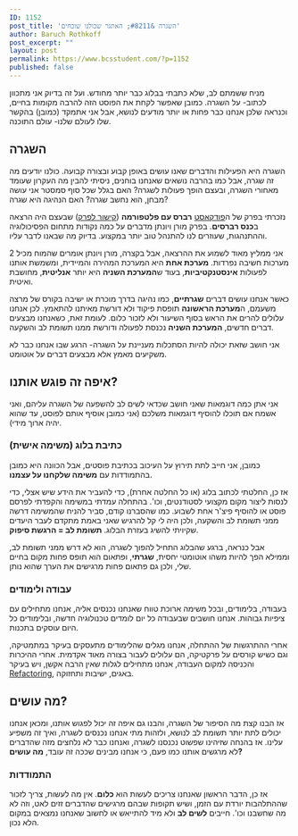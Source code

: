```yaml
---
ID: 1152
post_title: 'השגרה &#8211; האתגר שכולנו שוכחים'
author: Baruch Rothkoff
post_excerpt: ""
layout: post
permalink: https://www.bcsstudent.com/?p=1152
published: false
---
```

<!-- wp:paragraph -->
<p>מניח ששמתם לב, שלא כתבתי בבלוג כבר יותר מחודש. ועל זה בדיוק אני מתכוון לכתוב- על השגרה. כמובן שאפשר לקחת את הפוסט הזה להרבה מקומות בחיים, וכנראה שלכן אנחנו כבר פחות או יותר מודעים לנושא, אבל אני אתמקד (כמובן) בהקשר שלו לעולם שלנו- עולם התוכנה.</p>
<!-- /wp:paragraph -->

<!-- wp:heading -->
<h2>השגרה</h2>
<!-- /wp:heading -->

<!-- wp:paragraph -->
<p>השגרה היא הפעילות והדברים שאנו עושים באופן קבוע ובצורה קבועה. כולנו יודעים מה זה שגרה, אבל כמו בהרבה נושאים שאנחנו בוחנים, ניסיתי להבין מה העקרון שעומד מאחורי השגרה, ובעצם הופך פעולות לשגרה? האם בגלל שכל סוף סמסטר אני עושה מבחן, הוא נחשב שגרה? האם הנהיגה היא שגרה?</p>
<!-- /wp:paragraph -->

<!-- wp:paragraph -->
<p>נזכרתי בפרק של ה<a href="###podcast">פודקאסט</a> <strong>רברס עם פלטפורמה</strong> (<a rel="noreferrer noopener" aria-label="קישור לפרק (opens in a new tab)" href="https://www.reversim.com/2019/01/summit-2018-72-reasons-psychology-will.html" target="_blank">קישור לפרק</a>) שבעצם היה הרצאה ב<strong>כנס רברסים</strong>. בפרק מורן ויונתן מדברים על כמה נקודות מתחום הפסיכולוגיה וההתנהגות, שעוזרים לנו להתנהל טוב יותר במקצוע. בדיוק מה שבאנו לדבר עליו.</p>
<!-- /wp:paragraph -->

<!-- wp:paragraph -->
<p>אני ממליץ מאוד לשמוע את ההרצאה, אבל בקצרה, מורן ויונתן אומרים שהמוח מכיל 2 מערכות חשיבה נפרדות. <strong>מערכת אחת</strong> היא המערכת המהירה והמיידית, ומשמשת אותנו לפעולות <strong>אינסטנקטיביות</strong>, בעוד ש<strong>המערכת השניה</strong> היא יותר <strong>אנליטית</strong>, מחושבת ואיטית.</p>
<!-- /wp:paragraph -->

<!-- wp:paragraph -->
<p>כאשר אנחנו עושים דברים <strong>שגרתיים</strong>, כמו נהיגה בדרך מוכרת או ישיבה בקורס של מרצה משעמם, ה<strong>מערכת הראשונה</strong> תופסת פיקוד ולא דורשת מאיתנו להתאמץ. לכן אנחנו עלולים להרים את הראש בסוף השיעור ולא לזכור כלום. לעומת זאת, כשאנחנו מבצעים דברים חדשים, <strong>המערכת השניה</strong> נכנסת לפעולה ודורשת ממנו תשומת לב והשקעה.</p>
<!-- /wp:paragraph -->

<!-- wp:paragraph -->
<p>אני חושב שזאת יכולה להיות הסתכלות מעניינת על השגרה- הרגע שבו אנחנו כבר לא משקיעים מאמץ אלא מבצעים דברים על אוטומט.</p>
<!-- /wp:paragraph -->

<!-- wp:heading -->
<h2>איפה זה פוגש אותנו?</h2>
<!-- /wp:heading -->

<!-- wp:paragraph -->
<p>אני אתן כמה דוגמאות שאני חושב שכדאי לשים לב להשפעה של השגרה עליהם, ואני אשמח אם תוכלו להוסיף דוגמאות משלכם (אני כמובן אוסיף אותם לפוסט, עד שהוא יהיה ארוך מידי).</p>
<!-- /wp:paragraph -->

<!-- wp:heading {"level":3} -->
<h3>כתיבת בלוג (משימה אישית)</h3>
<!-- /wp:heading -->

<!-- wp:paragraph -->
<p>כמובן, אני חייב לתת תירוץ על העיכוב בכתיבת פוסטים, אבל הכוונה היא כמובן בהתמודדות עם <strong>משימה שלקחנו על עצמנו</strong>.</p>
<!-- /wp:paragraph -->

<!-- wp:paragraph -->
<p>אז כן, החלטתי לכתוב בלוג (או כל החלטה אחרת), כדי להעביר את הידע שיש אצלי, כדי לנסות ליצור מקום מקצועי לסטודנטים, וכו'. בהתחלה עמדתי במשימה והקפדתי לפרסם פוסט או להוסיף פיצ'ר אחת לשבוע. כמו שהסברנו קודם, סביר להניח שהמשימה דרשה ממני תשומת לב והשקעה, ולכן היה לי קל להרגיש שאני באמת מתקדם לעבר היעדים שקיויתי להשיג בעזרת הבלוג. <strong>תשומת לב = הרגשת סיפוק</strong>.</p>
<!-- /wp:paragraph -->

<!-- wp:paragraph -->
<p>אבל כנראה, ברגע שהבלוג התחיל להפוך לשגרה, הוא לא דרש ממני תשומת לב, וממילא הפך להיות משהו אוטומטי יחסית, <strong>שגרתי</strong>, ופתאום הוא תופס פחות מקום בחיים שלי, ולכן גם פתאום פחות מרגישים את הערך שהוא נותן.</p>
<!-- /wp:paragraph -->

<!-- wp:heading {"level":3} -->
<h3>עבודה ולימודים</h3>
<!-- /wp:heading -->

<!-- wp:paragraph -->
<p>בעבודה, בלימודים, ובכל משימה ארוכת טווח שאנחנו נכנסים אליה, אנחנו מתחילים עם ציפיות גבוהות. אנחנו חושבים שבעבודה כל יום לומדים טכנולוגיה חדשה, ובלימודים כל היום עוסקים בתכנות.</p>
<!-- /wp:paragraph -->

<!-- wp:paragraph -->
<p>אחרי ההתרגשות של ההתחלה, אנחנו מגלים שהלימודים מתעסקים בעיקר במתמטיקה, וגם כשיש קורסים על פרקטיקה, הם עלולים לעבור בצורה מאוד אקדמית. אחרי ההיכרות והכניסה למקום העבודה, אנחנו מתחילים לגלות שאין הרבה אקשן, ויש בעיקר <a href="###refactor">Refactoring</a>, באגים, ישיבות ותחזוקה.</p>
<!-- /wp:paragraph -->

<!-- wp:heading -->
<h2>מה עושים?</h2>
<!-- /wp:heading -->

<!-- wp:paragraph -->
<p>אז הבנו קצת מה הסיפור של השגרה, והבנו גם איפה זה יכול לפגוש אותנו, ומכאן אנחנו יכולים לתת יותר תשומת לב לנושא, ולזהות מתי אנחנו נכנסים לשגרה, ואיך זה משפיע עלינו. אז בהנחה שזיהינו שפשוט נכנסנו לשגרה, ואנחנו כבר לא נלחצים מזה שהדברים לא מרגשים אותנו כמו פעם, כי אנחנו מבינים שככה זה עובד, <strong>מה עושים?</strong></p>
<!-- /wp:paragraph -->

<!-- wp:heading {"level":3} -->
<h3>התמודדות</h3>
<!-- /wp:heading -->

<!-- wp:paragraph -->
<p>אז כן, הדבר הראשון שאנחנו צריכים לעשות הוא <strong>כלום</strong>. אין מה לעשות, צריך לזכור שההתלהבות יורדת עם הזמן, ושיש תקופות שבהם מרגישים שהדברים זזים לאט, וזה לא מה שחשבנו וכו'. חייבים <strong>לשים לב</strong> ולא מיד להתייאש או לחשוב שאנחנו נמצאים במקום הלא נכון.</p>
<!-- /wp:paragraph -->

<!-- wp:paragraph -->
<p></p>
<!-- /wp:paragraph -->